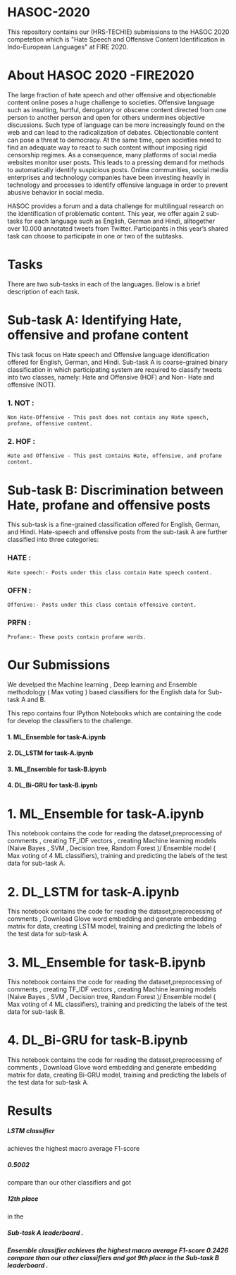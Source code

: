 # HASOC-2020

This repository contains our (HRS-TECHIE) submissions to the HASOC 2020 competetion which is "Hate Speech and Offensive Content Identification in Indo-European Languages" at FIRE 2020.

# About HASOC 2020 -FIRE2020
The large fraction of hate speech and other offensive and objectionable content online poses a huge challenge to societies. Offensive language such as insulting, hurtful, derogatory or obscene content directed from one person to another person and open for others undermines objective discussions. Such type of language can be more increasingly found on the web and can lead to the radicalization of debates. Objectionable content can pose a threat to democracy. At the same time, open societies need to find an adequate way to react to such content without imposing rigid censorship regimes. As a consequence, many platforms of social media websites monitor user posts. This leads to a pressing demand for methods to automatically identify suspicious posts. Online communities, social media enterprises and technology companies have been investing heavily in technology and processes to identify offensive language in order to prevent abusive behavior in social media.

HASOC provides a forum and a data challenge for multilingual research on the identification of problematic content. This year, we offer again 2 sub-tasks for each language such as English, German and Hindi, alltogether over 10.000 annotated tweets from Twitter. Participants in this year’s shared task can choose to participate in one or two of the subtasks.

# Tasks

There are two sub-tasks in each of the languages. Below is a brief description of each task.

  # Sub-task A: Identifying Hate, offensive and profane content
   This task focus on Hate speech and Offensive language identification offered for English, German, and Hindi. Sub-task A is coarse-grained binary classification in which participating system are required to classify tweets into two classes, namely: Hate and Offensive (HOF) and Non- Hate and offensive (NOT).
   ### 1. NOT : 
    Non Hate-Offensive - This post does not contain any Hate speech, profane, offensive content.
   ### 2. HOF : 
    Hate and Offensive - This post contains Hate, offensive, and profane content.
   
 # Sub-task B: Discrimination between Hate, profane and offensive posts
  This sub-task is a fine-grained classification offered for English, German, and Hindi. Hate-speech and offensive posts from the sub-task A are further classified into three categories:
  ### HATE :
    Hate speech:- Posts under this class contain Hate speech content.
  ### OFFN :
    Offenive:- Posts under this class contain offensive content.
  ### PRFN :
    Profane:- These posts contain profane words.

  
# Our Submissions
We develped the Machine learning , Deep learning and Ensemble methodology ( Max voting ) based classifiers for the English data for Sub-task A and B.

This repo contains four IPython Notebooks which are containing the code for develop the classifiers to the challenge. 
 #### 1. ML_Ensemble for task-A.ipynb
 #### 2. DL_LSTM for task-A.ipynb
 #### 3. ML_Ensemble for task-B.ipynb
 #### 4. DL_Bi-GRU for task-B.ipynb
 

# 1. ML_Ensemble for task-A.ipynb
This notebook contains the code for reading the dataset,preprocessing of comments , creating TF_IDF vectors , creating Machine learning models (Naive Bayes , SVM , Decision tree, Random Forest )/ Ensemble model ( Max voting of 4 ML classifiers), training and predicting the labels of the test data for sub-task A.

# 2. DL_LSTM for task-A.ipynb
This notebook contains the code for reading the dataset,preprocessing of comments , Download Glove word embedding and generate embedding matrix for data, creating LSTM model, training and predicting the labels of the test data for sub-task A.

# 3. ML_Ensemble for task-B.ipynb
This notebook contains the code for reading the dataset,preprocessing of comments , creating TF_IDF vectors , creating Machine learning models (Naive Bayes , SVM , Decision tree, Random Forest )/ Ensemble model ( Max voting of 4 ML classifiers), training and predicting the labels of the test data for sub-task B.

# 4. DL_Bi-GRU for task-B.ipynb
This notebook contains the code for reading the dataset,preprocessing of comments , Download Glove word embedding and generate embedding matrix for data, creating Bi-GRU model, training and predicting the labels of the test data for sub-task A.

# Results
   ##### LSTM classifier 
achieves the highest macro average F1-score 
##### 0.5002  
compare than our other classifiers and got 
##### 12th place
in the 
##### Sub-task A leaderboard .
   ##### Ensemble classifier achieves the highest macro average F1-score 0.2426  compare than our other classifiers and got 9th place in the Sub-task B leaderboard .
